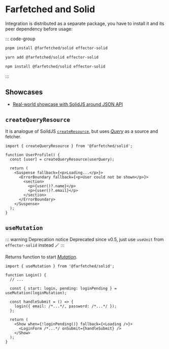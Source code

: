 # Farfetched and Solid

Integration is distributed as a separate package, you have to install it and its peer dependency before usage:

::: code-group

```sh [pnpm]
pnpm install @farfetched/solid effector-solid
```

```sh [yarn]
yarn add @farfetched/solid effector-solid
```

```sh [npm]
npm install @farfetched/solid effector-solid
```

:::

## Showcases

- [Real-world showcase with SolidJS around JSON API](https://github.com/igorkamyshev/farfetched/tree/master/apps/showcase/solid-real-world-rick-morty/)

## `createQueryResource`

It is analogue of SoildJS [`createResource`](https://www.solidjs.com/docs/latest/api#createresource), but uses [_Query_](/api/primitives/query) as a source and fetcher.

```tsx
import { createQueryResource } from '@farfetched/solid';

function UserProfile() {
  const [user] = createQueryResource(userQuery);

  return (
    <Suspense fallback={<p>Loading...</p>}>
      <ErrorBoundary fallback={<p>User could not be shown</p>}>
        <section>
          <p>{user()?.name}</p>
          <p>{user()?.email}</p>
        </section>
      </ErrorBoundary>
    </Suspense>
  );
}
```

## `useMutation` <Badge type="tip" text="since v0.2.0" />

::: warning Deprecation notice
Deprecated since v0.5, just use `useUnit` from `effector-solid` instead 🪄
:::

Returns function to start [_Mutation_](/api/primitives/mutation).

```tsx
import { useMutation } from '@farfetched/solid';

function Login() {
  // ...

  const { start: login, pending: loginPending } = useMutation(loginMutation);

  const handleSubmit = () => {
    login({ email: /*...*/, password: /*...*/ });
  };

  return (
    <Show when={!loginPending()} fallback={<Loading />}>
      <LoginForm /*...*/ onSubmit={handleSubmit} />
    </Show>
  );
}
```
